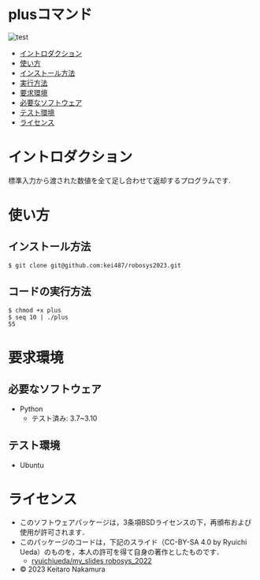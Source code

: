 # plusコマンド
![test](https://github.com/kei487/robosys2023/actions/workflows/test.yml/badge.svg)

*  [イントロダクション](#イントロダクション)
*  [使い方](#使い方)
  *  [インストール方法](#インストール方法)
  *  [実行方法](#コードの実行方法)
*  [要求環境](#要求環境)
  *  [必要なソフトウェア](#必要なソフトウェア)
  *  [テスト環境](#テスト環境)
*  [ライセンス](#ライセンス)

# イントロダクション
  標準入力から渡された数値を全て足し合わせて返却するプログラムです.

# 使い方
## インストール方法
```
$ git clone git@github.com:kei487/robosys2023.git
```

## コードの実行方法
```
$ chmod +x plus
$ seq 10 | ./plus 
55
```

# 要求環境
## 必要なソフトウェア
* Python
  * テスト済み: 3.7~3.10

## テスト環境
* Ubuntu

# ライセンス
* このソフトウェアパッケージは，3条項BSDライセンスの下，再頒布および使用が許可されます．
 * このパッケージのコードは，下記のスライド（CC-BY-SA 4.0 by Ryuichi Ueda）のものを，本人の許可を得て自身の著作としたものです．
      * [ryuichiueda/my_slides robosys_2022](https://github.com/ryuichiueda/my_slides/tree/master/robosys_2022)
* © 2023 Keitaro Nakamura 
